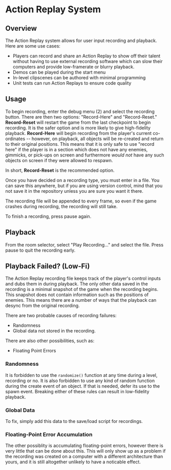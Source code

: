 # Action Replay System

## Overview

The Action Replay system allows for user input recording and playback. Here are some use cases:

- Players can record and share an Action Replay to show off their talent without having to use external recording software which can slow their computers and provide low-framerate or blurry playback.
- Demos can be played during the start menu
- In-level clipscenes can be authored with minimal programming
- Unit tests can run Action Replays to ensure code quality

## Usage

To begin recording, enter the debug menu (2) and select the recording button. There are then two options: "Record-Here" and "Record-Reset."
**Record-Reset** will restart the game from the last checkpoint to begin recording. It is the safer option and is more likely to give high-fidelity playback.
**Record-Here** will begin recording from the player's current co-ordinates -- however, on playback, all objects will be re-created and return to their original positions. This means
that it is only safe to use "record here" if the player is in a section which does not have any enemies, gimmicks, or pick-ups on screen and furthermore *would not* have any
such objects on screen if they were allowed to respawn.

In short, **Record-Reset** is the recommended option.

Once you have decided on a recording type, you must enter in a file. You can save this anywhere, but if you are using version
control, mind that you not save it in the repository unless you are sure you want it there. 

The recording file will be appended to every frame, so even if the game crashes during recording, the recording will still take.

To finish a recording, press pause again.

## Playback

From the room selector, select "Play Recording..." and select the file. Press pause to quit the recording early.

## Playback Failed? (Low-Fi)

The Action Replay recording file keeps track of the player's control inputs and dubs them in during playback.
The only other data saved in the recording is a minimal snapshot of the game when the recording begins. This snapshot
does not contain information such as the positions of enemies. This means there are a number of ways that the playback can desync from the original recording.

There are two probable causes of recording failures:
 - Randomness
 - Global data not stored in the recording.
 
 There are also other possibilities, such as:
 - Floating Point Errors
 
 ### Randomness
 
 It is forbidden to use the `randomize()` function at any time during a level, recording or no. It is also forbidden
 to use any kind of random function during the create event of an object. If that is needed, defer its use to the spawn event.
 Breaking either of these rules can result in low-fidelity playback.
 
 ### Global Data
 
 To fix, simply add this data to the save/load script for recordings.
 
 ### Floating-Point Error Accumulation
  
 The other possiblity is accumulating floating-point errors, however there is very little that can be done about this.
 This will only show up as a problem if the recording was created on a computer with a different architecture than yours,
 and it is still altogether unlikely to have a noticable effect.
 
